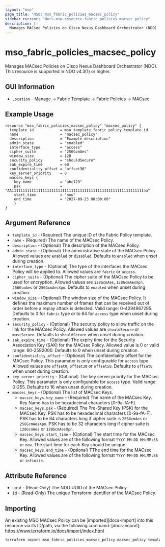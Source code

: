 ```yaml
---
layout: "mso"
page_title: "MSO: mso_fabric_policies_macsec_policy"
sidebar_current: "docs-mso-resource-fabric_policies_macsec_policy"
description: |-
  Manages MACsec Policies on Cisco Nexus Dashboard Orchestrator (NDO)
---
```




# mso_fabric_policies_macsec_policy #

Manages MACsec Policies on Cisco Nexus Dashboard Orchestrator (NDO). This resource is supported in NDO v4.3(1) or higher.

## GUI Information ##

* `Location` - Manage -> Fabric Template -> Fabric Policies -> MACsec

## Example Usage ##

```hcl
resource "mso_fabric_policies_macsec_policy" "macsec_policy" {
  template_id            = mso_template.fabric_policy_template.id
  name                   = "macsec_policy"
  description            = "Example description"
  admin_state            = "enabled"
  interface_type         = "access"
  cipher_suite           = "256GcmAes"
  window_size            = 128
  security_policy        = "shouldSecure"
  sak_expire_time        = 60
  confidentiality_offset = "offset30"
  key_server_priority    = 8
  macsec_keys {
    key_name             = "abc123"
    psk                  = "AA111111111111111111111111111111111111111111111111111111111111aa"
    start_time           = "now"
    end_time             = "2027-09-23 00:00:00"
	}
}
```

## Argument Reference ##

* `template_id` - (Required) The unique ID of the Fabric Policy template.
* `name` - (Required) The name of the MACsec Policy.
* `description` - (Optional) The description of the MACsec Policy.
* `admin_state` - (Optional) The administrative state of the MACsec Policy. Allowed values are `enabled` or `disabled`. Defaults to `enabled` when unset during creation.
* `interface_type` - (Optional) The type of the interfaces the MACsec Policy will be applied to. Allowed values are `fabric` or `access`.
* `cipher_suite` - (Optional) The cipher suite of the MACsec Policy to be used for encryption. Allowed values are `128GcmAes`, `128GcmAesXpn`, `256GcmAes` or `256GcmAesXpn`. Defaults to `enabled` when unset during creation.
* `window_size` - (Optional) The window size of the MACsec Policy. It defines the maximum number of frames that can be received out of order before a replay attack is detected. Valid range: 0-4294967295. Defaults to 0 for `fabric` type or to 64 for `access` type when unset during creation.
* `security_policy` - (Optional) The security policy to allow traffic on the link for the MACsec Policy. Allowed values are `shouldSecure` or `mustSecure`. Defaults to `shouldSecure` when unset during creation.
* `sak_expire_time` - (Optional) The expiry time for the Security Association Key (SAK) for the MACsec Policy. Allowed value is 0 or valid range: 60-2592000. Defaults to 0 when unset during creation.
* `confidentiality_offset` - (Optional) The confidentiality offset for the MACsec Policy. This paramater is only configurable for `access` type. Allowed values are `offset0`, `offset30` or `offset50`. Defaults to `offset0` when unset during creation.
* `key_server_priority` - (Optional) The key server priority for the MACsec Policy. This paramater is only configurable for `access` type. Valid range: 0-255. Defaults to 16 when unset during creation.
* `macsec_keys` - (Optional) The list of MACsec Keys.
  * `macsec_keys.key_name` - (Required) The name of the MACsec Key. Key Name has to be hexadecimal characters [0-9a-fA-F].
  * `macsec_keys.psk` - (Required) The Pre-Shared Key (PSK) for the MACsec Key. PSK has to be hexadecimal characters [0-9a-fA-F]. PSK has to be 64 characters long if cipher suite is `256GcmAes` or `256GcmAesXpn`. PSK has to be 32 characters long if cipher suite is `128GcmAes` or `128GcmAesXpn`.
  * `macsec_keys.start_time` - (Optional) The start time for the MACsec Key. Allowed values are of the following format `YYYY-MM-DD HH:MM:SS` or `now`. The start time for each Key should be unique.
  * `macsec_keys.end_time` - (Optional) TThe end time for the MACsec Key. Allowed values are of the following format `YYYY-MM-DD HH:MM:SS` or `infinite`.

## Attribute Reference ##

* `uuid` - (Read-Only) The NDO UUID of the MACsec Policy.
* `id` - (Read-Only) The unique Terraform identifier of the MACsec Policy.

## Importing ##

An existing MSO MACsec Policy can be [imported][docs-import] into this resource via its ID/path, via the following command: [docs-import]: <https://www.terraform.io/docs/import/index.html>

```bash
terraform import mso_fabric_policies_macsec_policy.macsec_policy templateId/{template_id}/macsecPolicy/{name}
```
